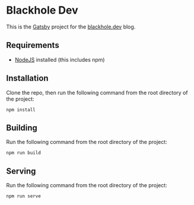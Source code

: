 # Blackhole Dev

This is the [Gatsby](https://www.gatsbyjs.org/) project for the [blackhole.dev](https://blackhole.dev) blog.

## Requirements

* [NodeJS](https://nodejs.org/) installed (this includes npm)

## Installation

Clone the repo, then run the following command from the root directory of the project:

```
npm install
```

## Building

Run the following command from the root directory of the project:

```
npm run build
```

## Serving

Run the following command from the root directory of the project:

```
npm run serve
```
